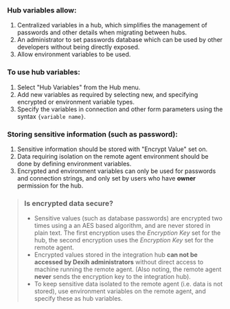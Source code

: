 
### Hub variables allow:
1. Centralized variables in a hub, which simplifies the management of passwords and other details when migrating between hubs.
2. An administrator to set passwords database which can be used by other developers without being directly exposed.
3. Allow environment variables to be used.

### To use hub variables:
1. Select "Hub Variables" from the Hub menu.
2. Add new variables as required by selecting new, and specifying encrypted or environment variable types.
3. Specify the variables in connection and other form parameters using the syntax `{variable name}`.

### Storing sensitive information (such as password):
1. Sensitive information should be stored with "Encrypt Value" set on.
2. Data requiring isolation on the remote agent environment should be done by defining environment variables.
3. Encrypted and environment variables can only be used for passwords and connection strings, and only set by users who have **owner** permission for the hub.


> ### Is encrypted data secure?
> * Sensitive values (such as database passwords) are encrypted two times using a an AES based algorithm, and are never stored in plain text.  The first encryption uses the *Encryption Key* set for the hub, the second encryption uses the *Encryption Key* set for the remote agent.
> * Encrypted values stored in the integration hub **can not be accessed by Dexih administrators** without direct access to machine running the remote agent.  (Also noting, the remote agent **never** sends the encryption key to the integration hub).
> * To keep sensitive data isolated to the remote agent (i.e. data is not stored), use environment variables on the remote agent, and specify these as hub variables.

